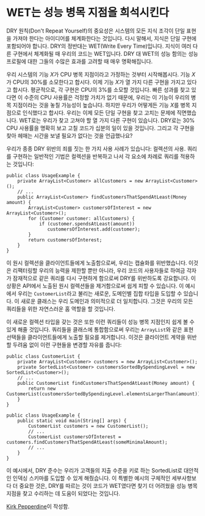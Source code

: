 # WET는 성능 병목 지점을 희석시킨다

DRY 원칙(Don't Repeat Yourself)의 중요성은 시스템의 모든 지식 조각이 단일 표현을 가져야 한다는 아이디어를 체계화한다는 것입니다. 다시 말해서, 지식은 단일 구현에 포함되어야 합니다. DRY의 정반대는 WET(Write Every Time)입니다. 지식이 여러 다른 구현에서 체계화될 때 우리의 코드는 WET입니다. DRY 대 WET의 성능 함의는 성능 프로필에 대한 그들의 수많은 효과를 고려할 때 매우 명확해집니다.

우리 시스템의 기능 *X*가 CPU 병목 지점이라고 가정하는 것부터 시작해봅시다. 기능 *X*가 CPU의 30%를 소모한다고 합시다. 이제 기능 *X*가 열 가지 다른 구현을 가지고 있다고 합시다. 평균적으로, 각 구현은 CPU의 3%를 소모할 것입니다. 빠른 성과를 찾고 있다면 이 수준의 CPU 사용률은 걱정할 가치가 없기 때문에, 우리는 이 기능이 우리의 병목 지점이라는 것을 놓칠 가능성이 높습니다. 하지만 우리가 어떻게든 기능 *X*를 병목 지점으로 인식했다고 합시다. 우리는 이제 모든 단일 구현을 찾고 고치는 문제에 직면했습니다. WET로는 우리가 찾고 고쳐야 할 열 가지 다른 구현이 있습니다. DRY로는 30% CPU 사용률을 명확히 보고 고칠 코드가 십분의 일이 있을 것입니다. 그리고 각 구현을 찾아 헤매는 시간을 보낼 필요가 없다는 것을 언급했나요?

우리가 종종 DRY 위반의 죄를 짓는 한 가지 사용 사례가 있습니다: 컬렉션의 사용. 쿼리를 구현하는 일반적인 기법은 컬렉션을 반복하고 나서 각 요소에 차례로 쿼리를 적용하는 것입니다:

```
public class UsageExample {
    private ArrayList<Customer> allCustomers = new ArrayList<Customer>();
    // ...
    public ArrayList<Customer> findCustomersThatSpendAtLeast(Money amount) {
        ArrayList<Customer> customersOfInterest = new ArrayList<Customer>();
        for (Customer customer: allCustomers) {
            if (customer.spendsAtLeast(amount))
               customersOfInterest.add(customer);
        }
        return customersOfInterest;
    }
}
```

이 원시 컬렉션을 클라이언트들에게 노출함으로써, 우리는 캡슐화를 위반했습니다. 이것은 리팩터링할 우리의 능력을 제한할 뿐만 아니라, 우리 코드의 사용자들로 하여금 각자가 잠재적으로 같은 쿼리를 다시 구현하게 함으로써 DRY를 위반하도록 강요합니다. 이 상황은 API에서 노출된 원시 컬렉션들을 제거함으로써 쉽게 피할 수 있습니다. 이 예시에서 우리는 `CustomerList`라고 불리는 새로운, 도메인별 집합 타입을 도입할 수 있습니다. 이 새로운 클래스는 우리 도메인과 의미적으로 더 일치합니다. 그것은 우리의 모든 쿼리들을 위한 자연스러운 홈 역할을 할 것입니다.

이 새로운 컬렉션 타입을 갖는 것은 또한 이런 쿼리들이 성능 병목 지점인지 쉽게 볼 수 있게 해줄 것입니다. 쿼리들을 클래스에 통합함으로써 우리는 `ArrayList`와 같은 표현 선택들을 클라이언트들에게 노출할 필요를 제거합니다. 이것은 클라이언트 계약을 위반할 두려움 없이 이런 구현들을 변경할 자유를 줍니다:

```
public class CustomerList {
    private ArrayList<Customer> customers = new ArrayList<Customer>();
    private SortedList<Customer> customersSortedBySpendingLevel = new SortedList<Customer>();
    // ...
    public CustomerList findCustomersThatSpendAtLeast(Money amount) {
        return new CustomerList(customersSortedBySpendingLevel.elementsLargerThan(amount));
    }
}

public class UsageExample {
    public static void main(String[] args) {
        CustomerList customers = new CustomerList();
        // ...
        CustomerList customersOfInterest = customers.findCustomersThatSpendAtLeast(someMinimalAmount);
        // ...
    }
}
```   

이 예시에서, DRY 준수는 우리가 고객들의 지출 수준을 키로 하는 SortedList로 대안적인 인덱싱 스키마를 도입할 수 있게 해줬습니다. 이 특별한 예시의 구체적인 세부사항보다 더 중요한 것은, DRY를 따르는 것이 코드가 WET였다면 찾기 더 어려웠을 성능 병목 지점을 찾고 수리하는 데 도움이 되었다는 것입니다.

[Kirk Pepperdine](http://programmer.97things.oreilly.com/wiki/index.php/Kirk_Pepperdine)이 작성함.
